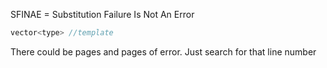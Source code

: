 SFINAE = Substitution Failure Is Not An Error

```c
vector<type> //template
```

There could be pages and pages of error. Just search for that line number
